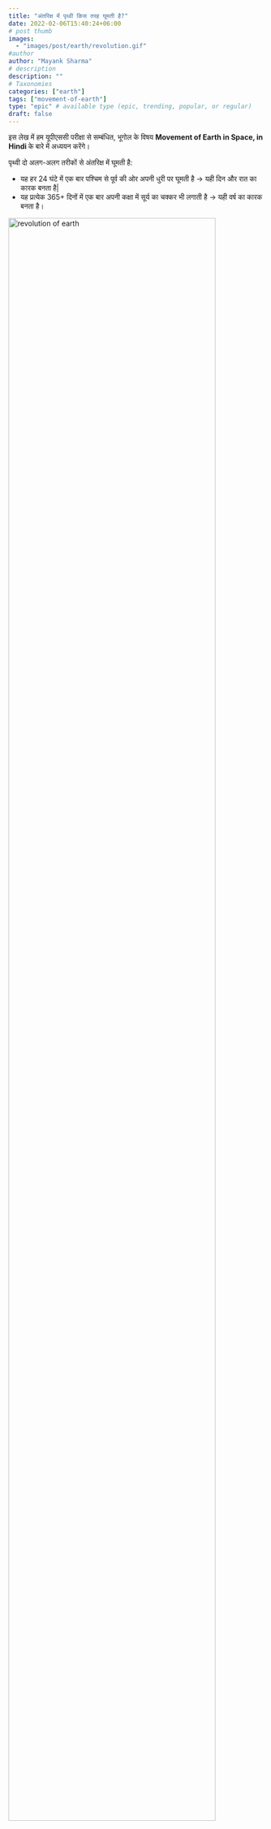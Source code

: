 ```yaml
---
title: "अंतरिक्ष में पृथ्वी किस तरह घूमती है?"
date: 2022-02-06T15:40:24+06:00
# post thumb
images:
  - "images/post/earth/revolution.gif"
#author
author: "Mayank Sharma"
# description
description: ""
# Taxonomies
categories: ["earth"]
tags: ["movement-of-earth"]
type: "epic" # available type (epic, trending, popular, or regular)
draft: false
---
```


इस लेख में हम यूपीएससी परीक्षा से सम्बंधित, भूगोल के विषय <strong> Movement of Earth in Space, in Hindi </strong> के बारे में अध्ययन करेंगे।

पृथ्वी दो अलग-अलग तरीकों से अंतरिक्ष में घूमती है:

* यह हर 24 घंटे में एक बार पश्चिम से पूर्व की ओर अपनी धुरी पर घूमती है → यही दिन और रात का कारक बनता है| 
* यह प्रत्येक 365+ दिनों में एक बार अपनी कक्षा में सूर्य का चक्कर भी लगाती है → यही वर्ष का कारक बनता है। <br>
<img src="../../../images/post/earth/revolution.gif" alt="revolution of earth" style="width:90%;height:90%;">

यह सूर्य के चारों ओर घूमते हुए अपनी धुरी पर झुकी रहती है → इसी कारण दिन और रात की लंबाई बदलती रहती है, और दोपहर के सूरज की स्तिथि भी बदलती रहती है (इसी कारण मौसम बदलते हैं)

उदाहरण के लिए, गर्मी का मौसम:<br>
* दिन लंबे होते हैं → अधिक सौर विकिरण पृथ्वी को स्थानांतरित होती है → इस कारण तापमान बढ़ता है <br>
* सूर्य अधिक सर के ऊपर होता है (apparent altitude of the midday sun) → अधिक सौर विकिरण पृथ्वी को स्थानांतरित होती है → इस कारण भी तापमान बढ़ता है

सर्दी के मौसम में स्थितियां इससे विपरीत होती हैं।

<div class="toc-mak">
<img src="../../../images/pencil.png">
<b>Table of Contents</b>
<ul>
<li>पृथ्वी का घूर्णन</li>
<li>पृथ्वी का परिक्रमण</li>
<li>पृथ्वी की झुकी हुई धुरी</li>
<li>पृथ्वी की झुकी हुई धुरी से प्राप्त सौर विकिरण पर क्या असर पड़ता है?</li>
</ul>
</div>

## पृथ्वी का घूर्णन (Rotation of Earth)

पृथ्वी पश्चिम से पूर्व की ओर घूमती है। <br>
<img src="../../../images/post/earth/shape-of-earth-hindi-4.gif" alt="earth rotation" style="width:90%;height:90%;">

***दिन और रात का कारण****: पृथ्वी की सतह का एक पक्ष दिन के उजाले का अनुभव करता है। दूसरा पक्ष, जो सूर्य की किरणों से दूर है, वह अँधेरे में होगा| तो, यह सूर्योदय और सूर्यास्त का कारण बनता है।

वास्तव में सूर्य स्थिर है और पृथ्वी ही घूमती है।


## पृथ्वी का परिक्रमण (Revolution of Earth)

पृथ्वी 18.5 मील प्रति सेकंड (लगभग 30 किमी/सेकंड) की गति से एक अण्डाकार कक्षा में सूर्य की परिक्रमा करती है।

एक पूर्ण परिक्रमण में 365 दिन या लगभग एक वर्ष का समय लगता है।

* ***पेरिहेलियन (Perihelion)*** - जब पृथ्वी अपने परिक्रमण के दौरान सूर्य के सबसे निकट होती है (3 जनवरी)
* ***एफ़ेलियन (Aphelion)*** - जब पृथ्वी अपने परिक्रमण के दौरान सूर्य से सबसे दूर होती है (4 जुलाई) <br>

<img src="../../../images/post/earth/perihelion-and-aphelion.png" alt="perihelion and aphelion" style="width:72%;height:72%;"><br>

पृथ्वी और सूर्य के बीच की दूरी में वार्षिक भिन्नता (अण्डाकार कक्षा के कारण) पृथ्वी पर प्राप्त सौर विकिरण में केवल मामूली वार्षिक भिन्नता का कारण बनती है। सूर्य से दूरी का दिन और रात की लंबाई या दोपहर के सूर्य की ऊंचाई पर अधिक प्रभाव नहीं पड़ता है (इसलिए इस वजह से ऋतुओं पर अधिक प्रभाव नहीं पड़ता है)।

<div class="toc-mak">
  <img src="../../../images/pencil.png">
  <b>नोट</b><br>

क्या आप जानते हैं कि जब पृथ्वी पेरिहेलियन (Perihelion) स्थिति में होती है (अर्थात 3 जनवरी को सूर्य के सबसे नजदीक), तो उत्तरी गोलार्ध में सर्दी होती है। क्यों?
</div>


## पृथ्वी की झुकी हुई धुरी (Tilted Axis of Earth)

पृथ्वी की धुरी अपनी कक्षा के तल से 66½° का कोण बनाती है (angle of 66½ with the plane of its orbit)। या यह कह सकते हैं की यह लंबवत से 23½° झुकी हुई है (tilted by 23½ from the perpendicular)। <br>
<img src="../../../images/post/earth/tilted-axis-earth.png" alt="earth's tilted axis" style="width:99%;height:99%;">

इस कारण पृथ्वी के किसी एक गोलार्ध को दूसरे की तुलना में अधिक सौर विकिरण प्राप्त होता है। यदि पृथ्वी का अक्ष इसके तल के लंबवत होता, तो विश्व के सभी भागों में, वर्ष के सभी समय, समान दिन और रात होते।

झुकाव निम्नलिखित को जन्म देता है:
* दिन और रात की अलग-अलग लंबाई और
* सूर्य की किरणों के झुकाव के कोण (angle of inclination of the sun’s rays) या दोपहर के सूरज की ऊंचाई (apparent altitude of the midday sun) को बदलता है।

यह विभिन्न मौसमों को जन्म देता है।


## पृथ्वी की झुकी हुई धुरी से प्राप्त सौर विकिरण पर क्या असर पड़ता है?

### दिन और रात की अलग-अलग लंबाई

दिन और रात की अलग-अलग लंबाई:<br>
<img src="../../../images/post/earth/earth-positions-revolution.png" alt="earth positions during its revolution" style="width:100%;height:100%;">

* विषुव के दिन सूर्य भूमध्य रेखा के ठीक ऊपर होता है (Overhead sun is on Equator on the day of equinox) <br>
<img src="../../../images/post/earth/equinox.png" alt="equinox" style="width:99%;height:99%;">

* उत्तरी गोलार्ध में ग्रीष्म संक्रांति के दिन सूर्य कर्क रेखा के ऊपर होता है (Overhead sun is over Tropic of Cancer on the day of summer solstice in northern hemisphere) <br>
<img src="../../../images/post/earth/june-solstice.png" alt="summer solstice" style="width:99%;height:99%;">

* उत्तरी गोलार्ध में शीतकालीन संक्रांति के दिन सूर्य मकर रेखा के ऊपर होता है (Overhead sun is over Tropic of Capricorn on the day of winter solstice in northern hemisphere) <br>
<img src="../../../images/post/earth/december-solstice.png" alt="winter solstice" style="width:99%;height:99%;">

यदि कोई गोलार्द्ध (उत्तर या दक्षिण) सूर्य से दूर झुका हुआ है तो: <br>
दिन की लंबाई कम हो जाएगी - इसलिए पृथ्वी के उस हिस्से को सूरज की गर्मी कम समय के लिए प्राप्त होगी।

### सूर्य की किरणों के झुकाव के कोण को बदलता है

झुकी हुई धुरी, सूर्य की किरणों के झुकाव के कोण या दोपहर के सूरज की ऊंचाई को बदल देती है।

किरणों के झुकाव का कोण निम्नलिखित पर निर्भर करता है:

* किसी स्थान का ***अक्षांश*** - यह इस सीमा को निर्धारित करता है कि किसी स्थान पर सूर्य आसमान में कितना सीधा ऊपर आ सकता है। <br>
अक्षांश जितना ज्यादा होगा, सूर्य की किरणों का पृथ्वी की सतह के साथ कोण उतना ही कम होगा, जिसके परिणामस्वरूप सूर्य की किरणें तिरछी धरती पर आएंगी। <br>
किसी स्थान का अक्षांश स्थायी होता है। इसलिए, पृथ्वी पर औसत वार्षिक तापमान (average annual temperature) अक्षांश के साथ बदलता है।

* वर्ष में किसी विशेष समय पर ***दोपहर के सूर्य की ऊंचाई*** - गर्मियों के समय में सूर्य किसी भी स्थान पर सर्दियों की तुलना में तुलनात्मक रूप से आसमान में अधिक सीधा ऊपर होगा। यानी उसकी किरणें धरती पर खड़ी गिरेंगीं| 

##### तिरछी किरणें पृथ्वी की सतह पर कम ऊष्मा क्यों पहुँचाती हैं?

* तिरछी किरणें ***वायुमंडल की अधिक गहराई*** से होकर गुजरती हैं। अतः, अवशोषण (absorption), प्रकीर्णन (scattering) और विसरण (diffusion) के माध्यम से अधिक ऊर्जा खो जाती है। <br>
<img src="../../../images/post/earth/slant-rays.png" alt="slant rays" style="width:99%;height:99%;">

* तिरछी किरणें ***बड़े क्षेत्र*** में भी फैलती हैं। अतः, ऊर्जा वितरित हो जाती है और प्रति इकाई क्षेत्र में प्राप्त ऊर्जा स्वतः ही घट जाती है।

सारांश: <br>
<img src="../../../images/post/earth/slant-rays-summary.png" alt="slant rays summary" style="width:99%;height:99%;">


## सारांश

दोपहर में सर के ठीक ऊपर आने वाला सूर्य, कटिबंधों की सीमाओं के बीच ही रहता है। अर्थार्थ कर्क रेखा (Tropic of Cancer) के उत्तर में, या मकर रेखा (Tropic of Capricorn) के दक्षिण में कभी भी सूर्य सिर के ठीक ऊपर नहीं आता है| 

* कटिबंधों के भीतरी हिस्सों में (Within the tropics): <br>
दोपहर का सूरज अपनी ऊर्ध्वाधर स्थिति से बहुत कम बदलता है| दिन और रातों की लम्बाई लगभग पूरे वर्ष बराबर रहती हैं → चारों मौसम लगभग अप्रभेद्य होते हैं, अर्थार्त बहुत अंतर नहीं आता है। <br><br>

* आर्कटिक सर्कल (66 ½° N.) और अंटार्कटिक सर्कल (66 ½° S.) से परे:<br>
यहाँ अँधेरा या दिन का उजाला लगातार 6 महीने तक रहता है| यहाँ छोटे समयकाल की गर्मियों में भी सूरज आसमान में कभी बहुत ऊँचा नहीं पाया जाता है → इसलिए इन इलाकों में हमेशा ठंड रहती है।<br><br>

* समशीतोष्ण क्षेत्रों में (In temperate regions):<br>
दोपहर के सूरज की ऊर्ध्वाधर स्थिति काफी बदलती रहती है| दिन और रात की लंबाई भी बहुत बदलती रहती है → इसलिए यहाँ अलग-अलग मौसम साफ़-साफ़ प्रतिलक्षित होते हैं, अर्थार्थ वसंत, गर्मी, शरद ऋतु और सर्दी (spring, summer, autumn and winter)। 

